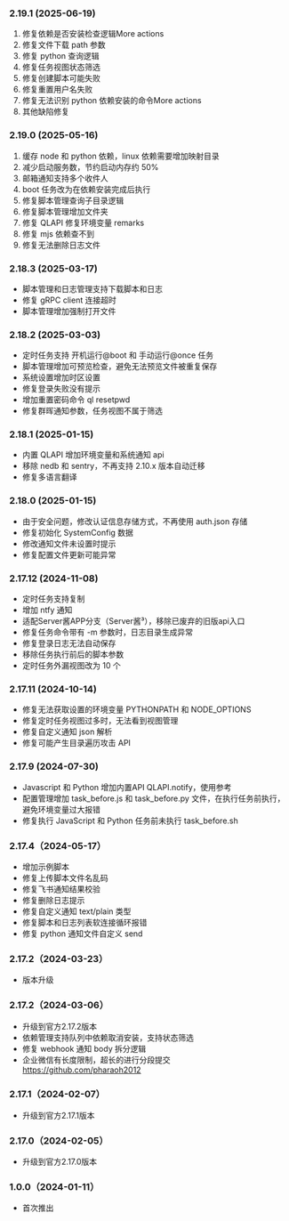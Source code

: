 ### 2.19.1 (2025-06-19)

1. 修复依赖是否安装检查逻辑More actions
2. 修复文件下载 path 参数
3. 修复 python 查询逻辑
4. 修复任务视图状态筛选
5. 修复创建脚本可能失败
6. 修复重置用户名失败
7. 修复无法识别 python 依赖安装的命令More actions
8. 其他缺陷修复

### 2.19.0 (2025-05-16)

1. 缓存 node 和 python 依赖，linux 依赖需要增加映射目录
2. 减少启动服务数，节约启动内存约 50%
3. 邮箱通知支持多个收件人
4. boot 任务改为在依赖安装完成后执行
5. 修复脚本管理查询子目录逻辑
6. 修复脚本管理增加文件夹
7. 修复 QLAPI 修复环境变量 remarks
8. 修复 mjs 依赖查不到
9. 修复无法删除日志文件

### 2.18.3 (2025-03-17)

- 脚本管理和日志管理支持下载脚本和日志
- 修复 gRPC client 连接超时
- 脚本管理增加强制打开文件

### 2.18.2 (2025-03-03)

- 定时任务支持 开机运行@boot 和 手动运行@once 任务
- 脚本管理增加可预览检查，避免无法预览文件被重复保存
- 系统设置增加时区设置
- 修复登录失败没有提示
- 增加重置密码命令 ql resetpwd
- 修复群晖通知参数，任务视图不属于筛选

### 2.18.1 (2025-01-15)

- 内置 QLAPI 增加环境变量和系统通知 api
- 移除 nedb 和 sentry，不再支持 2.10.x 版本自动迁移
- 修复多语言翻译

### 2.18.0 (2025-01-15)

- 由于安全问题，修改认证信息存储方式，不再使用 auth.json 存储
- 修复初始化 SystemConfig 数据
- 修改通知文件未设置时提示
- 修复配置文件更新可能异常

### 2.17.12 (2024-11-08)

- 定时任务支持复制
- 增加 ntfy 通知
- 适配Server酱APP分支（Server酱³），移除已废弃的旧版api入口
- 修复任务命令带有 -m 参数时，日志目录生成异常
- 修复登录日志无法自动保存
- 移除任务执行前后的脚本参数
- 定时任务外漏视图改为 10 个

### 2.17.11 (2024-10-14)

- 修复无法获取设置的环境变量 PYTHONPATH 和 NODE_OPTIONS
- 修复定时任务视图过多时，无法看到视图管理
- 修复自定义通知 json 解析
- 修复可能产生目录遍历攻击 API

### 2.17.9 (2024-07-30)

- Javascript 和 Python 增加内置API QLAPI.notify，使用参考
- 配置管理增加 task_before.js 和 task_before.py 文件，在执行任务前执行，避免环境变量过大报错
- 修复执行 JavaScript 和 Python 任务前未执行 task_before.sh

### 2.17.4（2024-05-17）

- 增加示例脚本
- 修复上传脚本文件名乱码
- 修复飞书通知结果校验
- 修复删除日志提示
- 修复自定义通知 text/plain 类型
- 修复脚本和日志列表软连接循环报错
- 修复 python 通知文件自定义 send

### 2.17.2（2024-03-23） 

- 版本升级

### 2.17.2（2024-03-06）

- 升级到官方2.17.2版本
- 依赖管理支持队列中依赖取消安装，支持状态筛选
- 修复 webhook 通知 body 拆分逻辑
- 企业微信有长度限制，超长的进行分段提交 https://github.com/pharaoh2012

### 2.17.1（2024-02-07） 

- 升级到官方2.17.1版本

### 2.17.0（2024-02-05） 

- 升级到官方2.17.0版本

### 1.0.0（2024-01-11） 

- 首次推出
